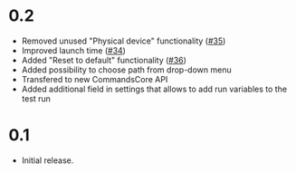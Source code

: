 # 0.2

- Removed unused "Physical device" functionality ([#35](https://github.com/JoeSSS/calabash-launcher/pull/35))
- Improved launch time ([#34](https://github.com/JoeSSS/calabash-launcher/pull/34))
- Added "Reset to default" functionality ([#36](https://github.com/JoeSSS/calabash-launcher/pull/36))
- Added possibility to choose path from drop-down menu
- Transfered to new CommandsCore API
- Added additional field in settings that allows to add run variables to the test run

# 0.1

- Initial release.
